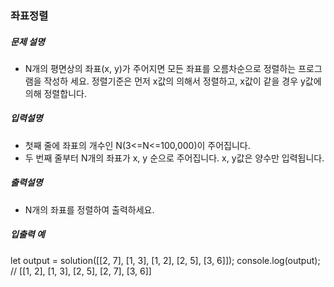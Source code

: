 ### 좌표정렬

##### 문제 설명

- N개의 평면상의 좌표(x, y)가 주어지면 모든 좌표를 오름차순으로 정렬하는 프로그램을 작성하 세요. 정렬기준은 먼저 x값의 의해서 정렬하고, x값이 같을 경우 y값에 의해 정렬합니다.

##### 입력설명

- 첫째 줄에 좌표의 개수인 N(3<=N<=100,000)이 주어집니다.
- 두 번째 줄부터 N개의 좌표가 x, y 순으로 주어집니다. x, y값은 양수만 입력됩니다.

##### 출력설명

- N개의 좌표를 정렬하여 출력하세요.

##### 입출력 예

let output = solution([[2, 7], [1, 3], [1, 2], [2, 5], [3, 6]]);
console.log(output); // [[1, 2], [1, 3], [2, 5], [2, 7], [3, 6]]

